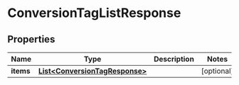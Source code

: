 

# ConversionTagListResponse


## Properties

| Name | Type | Description | Notes |
|------------ | ------------- | ------------- | -------------|
|**items** | [**List&lt;ConversionTagResponse&gt;**](ConversionTagResponse.md) |  |  [optional] |




